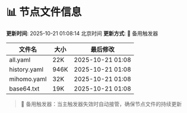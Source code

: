 # 📊 节点文件信息

**更新时间**: 2025-10-21 01:08:14 北京时间
**更新方式**: 🔄 备用触发器

| 文件名 | 大小 | 最后修改 |
|--------|------|----------|
| all.yaml | 22K | 2025-10-21 01:08 |
| history.yaml | 946K | 2025-10-21 01:08 |
| mihomo.yaml | 32K | 2025-10-21 01:08 |
| base64.txt | 19K | 2025-10-21 01:08 |

> 🔄 备用触发器：当主触发器失效时自动接管，确保节点文件的持续更新
